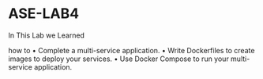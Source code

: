 # ASE-LAB4
In This Lab we Learned 

how to
• Complete a multi-service application. 
• Write Dockerfiles to create images to deploy your services. 
• Use Docker Compose to run your multi-service application.

